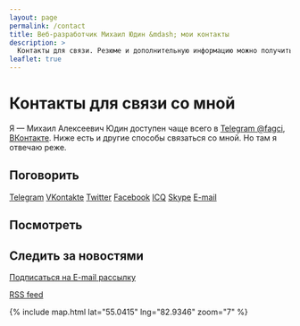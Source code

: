 ```yaml
---
layout: page
permalink: /contact
title: Веб-разработчик Михаил Юдин &mdash; мои контакты
description: >
  Контакты для связи. Резюме и дополнительную информацию можно получить, связавшись со мной.
leaflet: true
---
```


# Контакты для связи со мной

Я &mdash; Михаил Алексеевич Юдин доступен чаще всего в [Telegram @fagci](https://t.me/{{site.username.telegram}}), [ВКонтакте](https://vk.com/{{site.username.vk}}). Ниже есть и другие способы связаться со мной. Но там я отвечаю реже.

## Поговорить

<div class="contact-icons">
<a title="Написать в Telegram" href="https://t.me/{{site.username.telegram}}">Telegram</a>
<a title="Написать в VKontakte" href="https://vk.com/{{site.username.vk}}">VKontakte</a>
<a title="Написать в Twitter" href="https://twitter.com/{{site.username.twitter}}">Twitter</a>
<a title="Написать в Facebook" href="https://www.facebook.com/{{site.username.facebook}}" data-proofer-ignore>Facebook</a>
<a title="Написать в ICQ" href="https://icq.im/{{site.username.icq}}">ICQ</a>
<a title="Написать в Skype" href="skype:{{site.username.skype}}?chat">Skype</a>
<a title="Написать на E-mail" href="mailto:&#102;&#097;&#103;&#099;&#105;&#046;&#110;&#115;&#107;&#064;&#103;&#109;&#097;&#105;&#108;&#046;&#099;&#111;&#109;">E-mail</a>
</div>

## Посмотреть

<div class="contact-icons">
<a title="Github" href="https://github.com/{{site.username.github}}"><span class="iconify soc-i" data-icon="mdi-github-circle" ></span></a>
<a title="YouTube" href="https://www.youtube.com/channel/UCgziLhBbQPGSQedqMKBR9Xw?view_as=subscriber"><span class="iconify soc-i" data-icon="mdi-youtube" ></span></a>
<a title="StackOverflow" href="https://stackoverflow.com/users/7667774/%D0%9C%D0%B8%D1%85%D0%B0%D0%B8%D0%BB-%D0%AE%D0%B4%D0%B8%D0%BD?tab=profile"><span class="iconify soc-i" data-icon="mdi-stackoverflow" ></span></a>
<a title="Pinterest" href="https://www.pinterest.ru/{{site.username.pinterest}}/"><span class="iconify soc-i" data-icon="mdi-pinterest" ></span></a>
</div>

## Следить за новостями

<a href="/subscribe"><span class="iconify soc-i" data-icon="mdi-email"></span> Подписаться на E-mail рассылку</a>

<a href ="/feed.xml"><span class="iconify soc-i" data-icon="mdi-rss"></span> RSS feed</a>

{% include map.html lat="55.0415" lng="82.9346" zoom="7" %}
